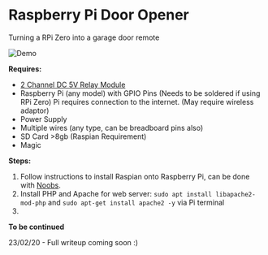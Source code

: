 
# Raspberry Pi Door Opener
Turning a RPi Zero into a garage door remote 

![Demo](https://media.giphy.com/media/Kfle76jcKwSFyqj1vH/giphy.gif)

**Requires:** 
  - [2 Channel DC 5V Relay Module](https://www.amazon.com/gp/product/B00E0NTPP4/ref=oh_details_o01_s00_i00?ie=UTF8&psc=1)
  - Raspberry Pi (any model) with GPIO Pins (Needs to be soldered if using RPi Zero) Pi requires connection to the internet. (May require wireless adaptor)
  - Power Supply
  - Multiple wires (any type, can be breadboard pins also)
  - SD Card >8gb (Raspian Requirement) 
  - Magic

**Steps:**

 1. Follow instructions to install Raspian onto Raspberry Pi, can be done with [Noobs](https://www.raspberrypi.org/downloads/noobs/). 
 2. Install PHP and Apache for web server: `sudo apt install libapache2-mod-php` and `sudo apt-get install apache2 -y` via Pi terminal 
 3. 
 
 **To be continued** 
 
 23/02/20 - Full writeup coming soon :) 
